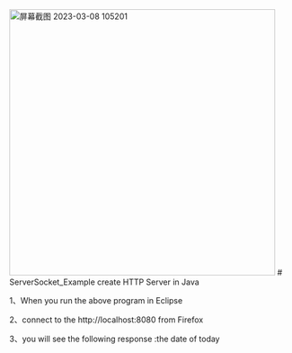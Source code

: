 <img width="473" alt="屏幕截图 2023-03-08 105201" src="https://user-images.githubusercontent.com/98521313/223607742-4baef7fc-b2a7-48fe-a517-984a317d2b18.png">
# ServerSocket_Example
create HTTP Server in Java

1、When you run the above program in Eclipse 

2、connect to the http://localhost:8080 from Firefox

3、you will see the following response :the date of today

